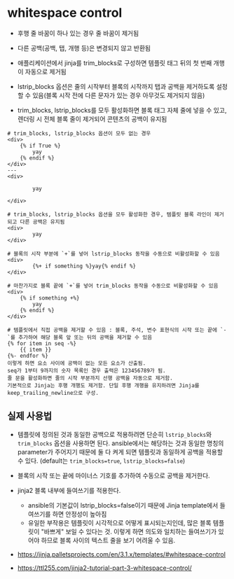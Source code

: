 # whitespace control

- 후행 줄 바꿈이 하나 있는 경우 줄 바꿈이 제거됨
- 다른 공백(공백, 탭, 개행 등)은 변경되지 않고 반환됨

- 애플리케이션에서 jinja를 trim_blocks로 구성하면 템플릿 태그 뒤의 첫 번째 개행이 자동으로 제거됨
- lstrip_blocks 옵션은 줄의 시작부터 블록의 시작까지 탭과 공백을 제거하도록 설정할 수 있음(블록 시작 전에 다른 문자가 있는 경우 아무것도 제거되지 않음)
- trim_blocks, lstrip_blocks를 모두 활성화하면 블록 태그 자체 줄에 넣을 수 있고, 렌더링 시 전체 블록 줄이 제거되어 콘텐츠의 공백이 유지됨


```
# trim_blocks, lstrip_blocks 옵션이 모두 없는 경우
<div>
    {% if True %}
        yay
    {% endif %}
</div>
---
<div>

        yay

</div>

# trim_blocks, lstrip_blocks 옵션을 모두 활성화한 경우, 템플릿 블록 라인이 제거되고 다른 공백은 유지됨
<div>
        yay
</div>

# 블록의 시작 부분에 `+`를 넣어 lstrip_blocks 동작을 수동으로 비활성화할 수 있음
<div>
        {%+ if something %}yay{% endif %}
</div>

# 마찬가지로 블록 끝에 `+`를 넣어 trim_blocks 동작을 수동으로 비활성화할 수 있음
<div>
    {% if something +%}
        yay
    {% endif %}
</div>

# 템플릿에서 직접 공백을 제거할 수 있음 : 블록, 주석, 변수 표현식의 시작 또는 끝에 `-`를 추가하여 해당 블록 앞 또는 뒤의 공백을 제거할 수 있음
{% for item in seq -%}
    {{ item }}
{%- endfor %}
이렇게 하면 요소 사이에 공백이 없는 모든 요소가 산출됨.
seq가 1부터 9까지의 숫자 목록인 경우 출력은 123456789가 됨.
줄 문을 활성화하면 줄의 시작 부분까지 선행 공백을 자동으로 제거함.
기본적으로 Jinja는 후행 개행도 제거함. 단일 후행 개행을 유지하려면 Jinja를 keep_trailing_newline으로 구성.
```

## 실제 사용법
- 템플릿에 정의된 것과 동일한 공백으로 적용하려면 단순히 `lstrip_blocks`와 `trim_blocks` 옵션을 사용하면 된다. 
ansible에서는 해당하는 것과 동일한 명칭의 parameter가 주어지기 때문에 둘 다 켜게 되면 템플릿과 동일하게 공백을 적용할 수 있다.
(default는 `trim_blocks=true`, `lstrip_blocks=false`)
- 블록의 시작 또는 끝에 마이너스 기호를 추가하여 수동으로 공백을 제거한다.
- jinja2 블록 내부에 들여쓰기를 적용한다.
    - ansible의 기본값이 lstrip_blocks=false이기 때문에 Jinja template에서 들여쓰기를 하면 안정성이 높아짐
    - 유일한 부작용은 템플릿이 시각적으로 어떻게 표시되는지인데, 많은 블록 템플릿이 "바쁘게" 보일 수 있다는 것. 이렇게 하면 의도와 일치하는 들여쓰기가 있어야 하므로 블록 사이의 텍스트 줄을 보기 어려울 수 있음.


- https://jinja.palletsprojects.com/en/3.1.x/templates/#whitespace-control
- https://ttl255.com/jinja2-tutorial-part-3-whitespace-control/
